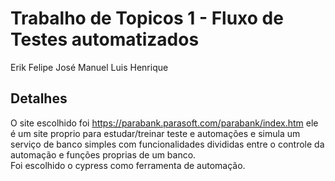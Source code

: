 <h1>Trabalho de Topicos 1 - Fluxo de Testes automatizados</h1>

Erik Felipe
José Manuel
Luis Henrique

<h2>Detalhes</h2>

O site escolhido foi https://parabank.parasoft.com/parabank/index.htm ele é um site proprio para estudar/treinar teste e automações e simula um serviço de banco simples com funcionalidades divididas entre o 
controle da automação e funções proprias de um banco. </br>Foi escolhido o cypress como ferramenta de automação.
